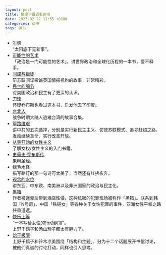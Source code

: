 ```yaml
---
layout: post
title: 整理下最近看的书
date: 2023-02-22 11:55 +0800
categories: 读书
tags: 读书
---
```

- [叫魂](https://book.douban.com/subject/25912076/)<br>
“太阳底下无新事”。<br>
- [可能性的艺术](https://book.douban.com/subject/35819419/)<br>
「政治是一门可能性的艺术」，讲世界政治和全球化历程的一本书，爱不释手。<br>
- [间谍与叛徒](https://book.douban.com/subject/35130747/)<br>
前苏联间谍投诚英国情报机构的故事，非常精彩。<br>
- [民主的细节](https://book.douban.com/subject/3813669/)<br>
对美国政治和民主有了更深的认识。<br>
- [刀锋](https://book.douban.com/subject/2035162/)<br>
怀疑乔布斯也看过这本书，启发他去了印度。<br>
- [台北人](https://book.douban.com/subject/5337248/)<br>
战争时期大陆人逃难台湾的故事合集。<br>
- [筚路维艰](https://book.douban.com/subject/26171466/)<br>
讲中共的五次选择，分别是实行新民主主义、仿效苏联模式、追寻赶超之路、发动继续革命、实行改革开放。<br>
- [从零开始的女性主义](https://book.douban.com/subject/35523099/)<br>
了解女权/女性主义的入门书籍。<br>
- [史蒂夫·乔布斯传](https://book.douban.com/subject/25810506/)<br>
果粉圣经。<br>
- [绿毛水怪](https://book.douban.com/subject/30163860/)<br>
 描写路灯的那一句诗可太美了，当然还有红拂夜奔。<br>
- [观念的水位](https://book.douban.com/subject/20463108/)<br>
讲东亚、中东欧、南美洲以及非洲国家的政治与民主化。<br>
- [黑箱](https://book.douban.com/subject/30484795/)<br>
作者被迷晕后带到酒店性侵，这种私密的犯罪现场被称作「黑箱」。联系到韩国「N号房」、中国「铁链女」等各种关于女性犯罪的事件，亚洲女性平权之路任重道远。<br>
- [快乐上等](https://book.douban.com/subject/36204289/)<br>
 ”一本写给女性的行动纲领”。<br>
  上野千鹤子和汤山玲子都太有魅力了。<br>
- [始于极限](https://book.douban.com/subject/35966120/)<br>
上野千鹤子和铃木凉美围绕「结构和主题」，分为十二个话题展开书信讨论，被他们真诚的讨论打动，同样也引人思考。<br>